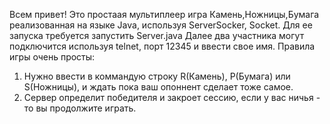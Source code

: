 Всем привет! 
Это простаая мультиплеер игра Камень,Ножницы,Бумага реализованная на языке Java, используя ServerSocker, Socket. 
Для ее запуска требуется запустить Server.java
Далее два участника могут подключится используя telnet, порт 12345 и ввести свое имя.
Правила игры очень просты:
  1) Нужно ввести в коммандую строку R(Камень), P(Бумага) или S(Ножницы), и ждать пока ваш опоннент сделает тоже самое.
  2) Сервер определит победителя и закроет сессию, если у вас ничья - то вы продолжите играть.
